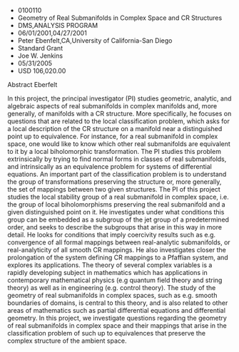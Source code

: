 
* 0100110
* Geometry of Real Submanifolds in Complex Space and CR Structures
* DMS,ANALYSIS PROGRAM
* 06/01/2001,04/27/2001
* Peter Ebenfelt,CA,University of California-San Diego
* Standard Grant
* Joe W. Jenkins
* 05/31/2005
* USD 106,020.00

Abstract Eberfelt

In this project, the principal investigator (PI) studies geometric, analytic,
and algebraic aspects of real submanifolds in complex manifolds and, more
generally, of manifolds with a CR structure. More specifically, he focuses on
questions that are related to the local classification problem, which asks for a
local description of the CR structure on a manifold near a distinguished point
up to equivalence. For instance, for a real submanifold in complex space, one
would like to know which other real submanifolds are equivalent to it by a local
biholomorphic transformation. The PI studies this problem extrinsically by
trying to find normal forms in classes of real submanifolds, and intrinsically
as an equivalence problem for systems of differential equations. An important
part of the classification problem is to understand the group of transformations
preserving the structure or, more generally, the set of mappings between two
given structures. The PI of this project studies the local stability group of a
real submanifold in complex space, i.e. the group of local biholomorphisms
preserving the real submanifold and a given distinguished point on it. He
investigates under what conditions this group can be embedded as a subgroup of
the jet group of a predetermined order, and seeks to describe the subgroups that
arise in this way in more detail. He looks for conditions that imply coercivity
results such as e.g. convergence of all formal mappings between real-analytic
submanifolds, or real-analyticity of all smooth CR mappings. He also
investigates closer the prolongation of the system defining CR mappings to a
Pfaffian system, and explores its applications. The theory of several complex
variables is a rapidly developing subject in mathematics which has applications
in contemporary mathematical physics (e.g quantum field theory and string
theory) as well as in engineering (e.g. control theory). The study of the
geometry of real submanifolds in complex spaces, such as e.g. smooth boundaries
of domains, is central to this theory, and is also related to other areas of
mathematics such as partial differential equations and differential geometry. In
this project, we investigate questions regarding the geometry of real
submanifolds in complex space and their mappings that arise in the
classification problem of such up to equivalences that preserve the complex
structure of the ambient space.
